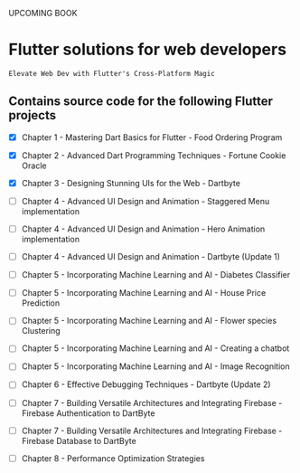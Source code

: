 UPCOMING BOOK
# Flutter solutions for web developers
`Elevate Web Dev with Flutter's Cross-Platform Magic`

## Contains source code for the following Flutter projects
- [x] Chapter 1 - Mastering Dart Basics for Flutter - Food Ordering Program
- [x] Chapter 2 - Advanced Dart Programming Techniques - Fortune Cookie Oracle
- [x] Chapter 3 - Designing Stunning UIs for the Web - Dartbyte
- [ ] Chapter 4 - Advanced UI Design and Animation  - Staggered Menu implementation
- [ ] Chapter 4 - Advanced UI Design and Animation  - Hero Animation implementation
- [ ] Chapter 4 - Advanced UI Design and Animation  - Dartbyte (Update 1)
- [ ] Chapter 5 - Incorporating Machine Learning and AI - Diabetes Classifier
- [ ] Chapter 5 - Incorporating Machine Learning and AI - House Price Prediction
- [ ] Chapter 5 - Incorporating Machine Learning and AI - Flower species Clustering 
- [ ] Chapter 5 - Incorporating Machine Learning and AI - Creating a chatbot
- [ ] Chapter 5 - Incorporating Machine Learning and AI - Image Recognition
- [ ] Chapter 6 - Effective Debugging Techniques - Dartbyte (Update 2)
- [ ] Chapter 7 - Building Versatile Architectures and Integrating Firebase - Firebase Authentication to DartByte 
- [ ] Chapter 7 - Building Versatile Architectures and Integrating Firebase - Firebase Database to DartByte
- [ ] Chapter 8 - Performance Optimization Strategies

